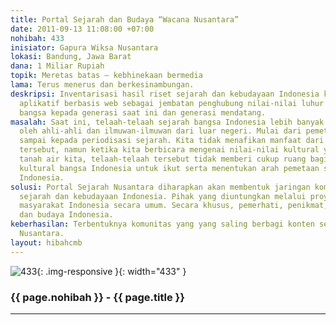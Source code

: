 ```yaml
---
title: Portal Sejarah dan Budaya “Wacana Nusantara”
date: 2011-09-13 11:08:00 +07:00
nohibah: 433
inisiator: Gapura Wiksa Nusantara
lokasi: Bandung, Jawa Barat
dana: 1 Miliar Rupiah
topik: Meretas batas – kebhinekaan bermedia
lama: Terus menerus dan berkesinambungan.
deskripsi: Inventarisasi hasil riset sejarah dan kebudayaan Indonesia ke dalam media
  aplikatif berbasis web sebagai jembatan penghubung nilai-nilai luhur para leluhur
  bangsa kepada generasi saat ini dan generasi mendatang.
masalah: Saat ini, telaah-telaah sejarah bangsa Indonesia lebih banyak dikemukakan
  oleh ahli-ahli dan ilmuwan-ilmuwan dari luar negeri. Mulai dari pemetaan sejarah,
  sampai kepada periodisasi sejarah. Kita tidak menafikan manfaat dari telaah-telaah
  tersebut, namun ketika kita berbicara mengenai nilai-nilai kultural yang ada di
  tanah air kita, telaah-telaah tersebut tidak memberi cukup ruang bagi nilai-nilai
  kultural bangsa Indonesia untuk ikut serta menentukan arah pemetaan sejarah bangsa
  Indonesia.
solusi: Portal Sejarah Nusantara diharapkan akan membentuk jaringan komunitas peduli
  sejarah dan kebudayaan Indonesia. Pihak yang diuntungkan melalui proyek ini adalah
  masyarakat Indonesia secara umum. Secara khusus, pemerhati, penikmat, dan ahli sejarah
  dan budaya Indonesia.
keberhasilan: Terbentuknya komunitas yang yang saling berbagi konten sejarah dan budaya
  Nusantara.
layout: hibahcmb
---
```


![433](/static/img/hibahcmb/433.png){: .img-responsive }{: width="433" }

### {{ page.nohibah }} - {{ page.title }}

---
